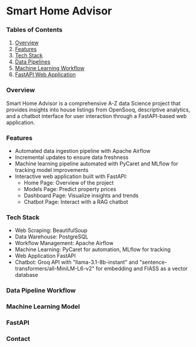 # Smart Home Advisor

### Tables of Contents
1. [Overview](https://github.com/ZaidHani/Smart-Home-Advisor/blob/main/README.md#overview:~:text=Overview)
2. [Features](https://github.com/ZaidHani/Smart-Home-Advisor/blob/main/README.md#features:~:text=Features)
3. [Tech Stack](https://github.com/ZaidHani/Smart-Home-Advisor/blob/main/README.md#tech-stack:~:text=Tech-Stack)
4. [Data Pipelines](https://github.com/ZaidHani/Smart-Home-Advisor/blob/main/README.md#data-pipelines:~:text=Data-Pipelines)
5. [Machine Learning Workflow](https://github.com/ZaidHani/Smart-Home-Advisor/blob/main/README.md#features:~:text=Machine-Learning-Workflow)
6. [FastAPI Web Application](https://github.com/ZaidHani/Smart-Home-Advisor/blob/main/README.md#features:~:text=FastAPI-Web-Application)

### Overview
Smart Home Advisor is a comprehensive A-Z data Science project that provides insights into house listings from OpenSooq, descriptive analytics, and a chatbot interface for user interaction through a FastAPI-based web application.

### Features
+ Automated data ingestion pipeline with Apache Airflow
+ Incremental updates to ensure data freshness
+ Machine learning pipeline automated with PyCaret and MLflow for tracking model improvements
+ Interactive web application built with FastAPI:
  + Home Page: Overview of the project
  + Models Page: Predict property prices
  + Dashboard Page: Visualize insights and trends
  + Chatbot Page: Interact with a RAG chatbot

### Tech Stack
+ Web Scraping: BeautifulSoup
+ Data Warehouse: PostgreSQL
+ Workflow Management: Apache Airflow
+ Machine Learning: PyCaret for automation, MLflow for tracking
+ Web Application FastAPI
+ Chatbot: Groq API with "llama-3.1-8b-instant" and "sentence-transformers/all-MiniLM-L6-v2" for embedding and FIASS as a vector database

### Data Pipeline Workflow

### Machine Learning Model

### FastAPI

### Contact
